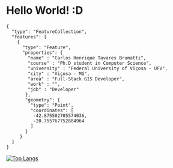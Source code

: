 # Hello World! :D
````
{
  "type": "FeatureCollection",
  "features": [
    {
      "type": "Feature",
      "properties": {
        "name" : "Carlos Henrique Tavares Brumatti",
        "course" : "Ph.D student in Computer Science",
        "university" : "Federal University of Viçosa - UFV",
        "city" : "Viçosa - MG",
        "area" : "Full-Stack GIS Developer",
        "work" : "",
        "job" : "Developer"
       },
       "geometry": {
         "type": "Point",
         "coordinates": [
          -42.875502705574036,
          -20.755767752884964
         ]
       }
     }
  ]
}
````
[![Top Langs](https://github-readme-stats.vercel.app/api/top-langs/?username=TavaresCarlos&layout=compact)](https://github.com/anuraghazra/github-readme-stats)
